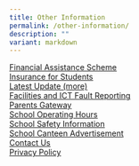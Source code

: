 ```yaml
---
title: Other Information
permalink: /other-information/
description: ""
variant: markdown
---
```

<p><u><a href="/other-information/financial-assistance-scheme" target="">Financial Assistance Scheme</a><br><a href="/other-information/insurance-for-students" target="">Insurance for Students</a><br><a href="/other-information/latest-update-more" target="">Latest Update (more)</a><br><a href="/other-information/facilities-and-ict-fault-reporting" target="">Facilities and ICT Fault Reporting</a><br><a href="/other-information/parents-gateway" target="">Parents Gateway</a><br><a href="/other-information/school-operating-hours/" target="">School Operating Hours</a><br><a href="/other-information/school-safety-information" target="">School Safety Information</a><br><a href="/other-information/school-canteen-advertisement" target="">School Canteen Advertisement</a><br><a href="/other-information/contact-us" target="">Contact Us</a><br><a href="/other-information/privacy-policy" target="">Privacy Policy</a></u></p>

